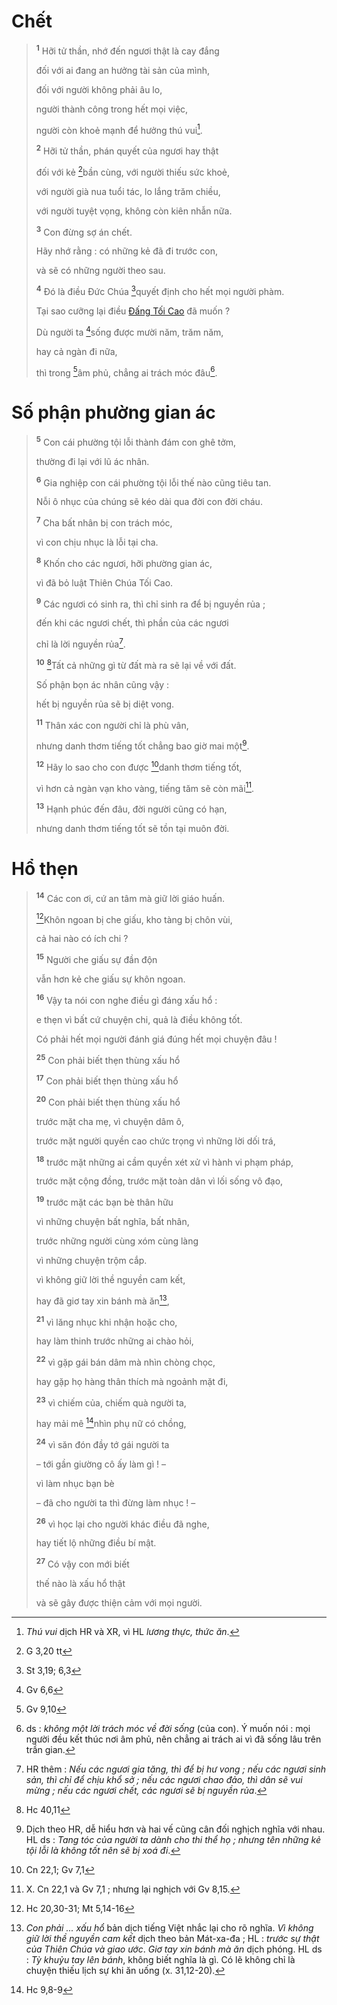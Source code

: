 # Chết

> <sup><b>1</b></sup> Hỡi tử thần, nhớ đến ngươi thật là cay đắng
>
> đối với ai đang an hưởng tài sản của mình,
>
> đối với người không phải âu lo,
>
> người thành công trong hết mọi việc,
>
> người còn khoẻ mạnh để hưởng thú vui[^1-9dab5603-4360-4c5c-9240-7e77febdb8a1].
>
> <sup><b>2</b></sup> Hỡi tử thần, phán quyết của ngươi hay thật
>
> đối với kẻ [^1@-9dab5603-4360-4c5c-9240-7e77febdb8a1]bần cùng, với người thiếu sức khoẻ,
>
> với người già nua tuổi tác, lo lắng trăm chiều,
>
> với người tuyệt vọng, không còn kiên nhẫn nữa.
>
> <sup><b>3</b></sup> Con đừng sợ án chết.
>
> Hãy nhớ rằng : có những kẻ đã đi trước con,
>
> và sẽ có những người theo sau.
>
> <sup><b>4</b></sup> Đó là điều Đức Chúa [^2@-9dab5603-4360-4c5c-9240-7e77febdb8a1]quyết định cho hết mọi người phàm.
>
> Tại sao cưỡng lại điều [Đấng Tối Cao]() đã muốn ?
>
> Dù người ta [^3@-9dab5603-4360-4c5c-9240-7e77febdb8a1]sống được mười năm, trăm năm,
>
> hay cả ngàn đi nữa,
>
> thì trong [^4@-9dab5603-4360-4c5c-9240-7e77febdb8a1]âm phủ, chẳng ai trách móc đâu[^2-9dab5603-4360-4c5c-9240-7e77febdb8a1].

# Số phận phường gian ác

> <sup><b>5</b></sup> Con cái phường tội lỗi thành đám con ghê tởm,
>
> thường đi lại với lũ ác nhân.
>
> <sup><b>6</b></sup> Gia nghiệp con cái phường tội lỗi thế nào cũng tiêu tan.
>
> Nỗi ô nhục của chúng sẽ kéo dài qua đời con đời cháu.
>
> <sup><b>7</b></sup> Cha bất nhân bị con trách móc,
>
> vì con chịu nhục là lỗi tại cha.
>
> <sup><b>8</b></sup> Khốn cho các ngươi, hỡi phường gian ác,
>
> vì đã bỏ luật Thiên Chúa Tối Cao.
>
> <sup><b>9</b></sup> Các ngươi có sinh ra, thì chỉ sinh ra để bị nguyền rủa ;
>
> đến khi các ngươi chết, thì phần của các ngươi
>
> chỉ là lời nguyền rủa[^3-9dab5603-4360-4c5c-9240-7e77febdb8a1].
>
> <sup><b>10</b></sup> [^5@-9dab5603-4360-4c5c-9240-7e77febdb8a1]Tất cả những gì từ đất mà ra sẽ lại về với đất.
>
> Số phận bọn ác nhân cũng vậy :
>
> hết bị nguyền rủa sẽ bị diệt vong.
>
> <sup><b>11</b></sup> Thân xác con người chỉ là phù vân,
>
> nhưng danh thơm tiếng tốt chẳng bao giờ mai một[^4-9dab5603-4360-4c5c-9240-7e77febdb8a1].
>
> <sup><b>12</b></sup> Hãy lo sao cho con được [^6@-9dab5603-4360-4c5c-9240-7e77febdb8a1]danh thơm tiếng tốt,
>
> vì hơn cả ngàn vạn kho vàng, tiếng tăm sẽ còn mãi[^5-9dab5603-4360-4c5c-9240-7e77febdb8a1].
>
> <sup><b>13</b></sup> Hạnh phúc đến đâu, đời người cũng có hạn,
>
> nhưng danh thơm tiếng tốt sẽ tồn tại muôn đời.

# Hổ thẹn

> <sup><b>14</b></sup> Các con ơi, cứ an tâm mà giữ lời giáo huấn.
>
> [^7@-9dab5603-4360-4c5c-9240-7e77febdb8a1]Khôn ngoan bị che giấu, kho tàng bị chôn vùi,
>
> cả hai nào có ích chi ?
>
> <sup><b>15</b></sup> Người che giấu sự đần độn
>
> vẫn hơn kẻ che giấu sự khôn ngoan.
>
> <sup><b>16</b></sup> Vậy ta nói con nghe điều gì đáng xấu hổ :
>
> e thẹn vì bất cứ chuyện chi, quả là điều không tốt.
>
> Có phải hết mọi người đánh giá đúng hết mọi chuyện đâu !
>
> <sup><b>25</b></sup> Con phải biết thẹn thùng xấu hổ
> 
> <sup><b>17</b></sup> Con phải biết thẹn thùng xấu hổ
> 
> <sup><b>20</b></sup> Con phải biết thẹn thùng xấu hổ
>
> trước mặt cha mẹ, vì chuyện dâm ô,
>
> trước mặt người quyền cao chức trọng vì những lời dối trá,
>
> <sup><b>18</b></sup> trước mặt những ai cầm quyền xét xử vì hành vi phạm pháp,
>
> trước mặt cộng đồng, trước mặt toàn dân vì lối sống vô đạo,
>
> <sup><b>19</b></sup> trước mặt các bạn bè thân hữu
>
> vì những chuyện bất nghĩa, bất nhân,
>
> trước những người cùng xóm cùng làng
>
> vì những chuyện trộm cắp.
>
> vì không giữ lời thề nguyền cam kết,
>
> hay đã giơ tay xin bánh mà ăn[^6-9dab5603-4360-4c5c-9240-7e77febdb8a1],
>
> <sup><b>21</b></sup> vì lăng nhục khi nhận hoặc cho,
>
> hay làm thinh trước những ai chào hỏi,
>
> <sup><b>22</b></sup> vì gặp gái bán dâm mà nhìn chòng chọc,
>
> hay gặp họ hàng thân thích mà ngoảnh mặt đi,
>
> <sup><b>23</b></sup> vì chiếm của, chiếm quà người ta,
>
> hay mải mê [^8@-9dab5603-4360-4c5c-9240-7e77febdb8a1]nhìn phụ nữ có chồng,
>
> <sup><b>24</b></sup> vì săn đón đầy tớ gái người ta
>
> – tới gần giường cô ấy làm gì ! –
>
> vì làm nhục bạn bè
>
> – đã cho người ta thì đừng làm nhục ! –
>
> <sup><b>26</b></sup> vì học lại cho người khác điều đã nghe,
>
> hay tiết lộ những điều bí mật.
>
> <sup><b>27</b></sup> Có vậy con mới biết
>
> thế nào là xấu hổ thật
>
> và sẽ gây được thiện cảm với mọi người.

[^1-9dab5603-4360-4c5c-9240-7e77febdb8a1]: *Thú vui* dịch HR và XR, vì HL *lương thực, thức ăn*.
[^2-9dab5603-4360-4c5c-9240-7e77febdb8a1]: ds : *không một lời trách móc về đời sống* (của con). Ý muốn nói : mọi người đều kết thúc nơi âm phủ, nên chẳng ai trách ai vì đã sống lâu trên trần gian.
[^3-9dab5603-4360-4c5c-9240-7e77febdb8a1]: HR thêm : *Nếu các ngươi gia tăng, thì để bị hư vong ; nếu các ngươi sinh sản, thì chỉ để chịu khổ sở ; nếu các ngươi chao đảo, thì dân sẽ vui mừng ; nếu các ngươi chết, các ngươi sẽ bị nguyền rủa*.
[^4-9dab5603-4360-4c5c-9240-7e77febdb8a1]: Dịch theo HR, dễ hiểu hơn và hai vế cũng cân đối nghịch nghĩa với nhau. HL ds : *Tang tóc của người ta dành cho thi thể họ ; nhưng tên những kẻ tội lỗi là không tốt nên sẽ bị xoá đi*.
[^5-9dab5603-4360-4c5c-9240-7e77febdb8a1]: X. Cn 22,1 và Gv 7,1 ; nhưng lại nghịch với Gv 8,15.
[^6-9dab5603-4360-4c5c-9240-7e77febdb8a1]: *Con phải ... xấu hổ* bản dịch tiếng Việt nhắc lại cho rõ nghĩa. *Vì không giữ lời thề nguyền cam kết* dịch theo bản Mát-xa-đa ; HL : *trước sự thật của Thiên Chúa và giao ước*. *Giơ tay xin bánh mà ăn* dịch phóng. HL ds : *Tỳ khuỷu tay lên bánh*, không biết nghĩa là gì. Có lẽ không chỉ là chuyện thiếu lịch sự khi ăn uống (x. 31,12-20).
[^1@-9dab5603-4360-4c5c-9240-7e77febdb8a1]: G 3,20 tt
[^2@-9dab5603-4360-4c5c-9240-7e77febdb8a1]: St 3,19; 6,3
[^3@-9dab5603-4360-4c5c-9240-7e77febdb8a1]: Gv 6,6
[^4@-9dab5603-4360-4c5c-9240-7e77febdb8a1]: Gv 9,10
[^5@-9dab5603-4360-4c5c-9240-7e77febdb8a1]: Hc 40,11
[^6@-9dab5603-4360-4c5c-9240-7e77febdb8a1]: Cn 22,1; Gv 7,1
[^7@-9dab5603-4360-4c5c-9240-7e77febdb8a1]: Hc 20,30-31; Mt 5,14-16
[^8@-9dab5603-4360-4c5c-9240-7e77febdb8a1]: Hc 9,8-9